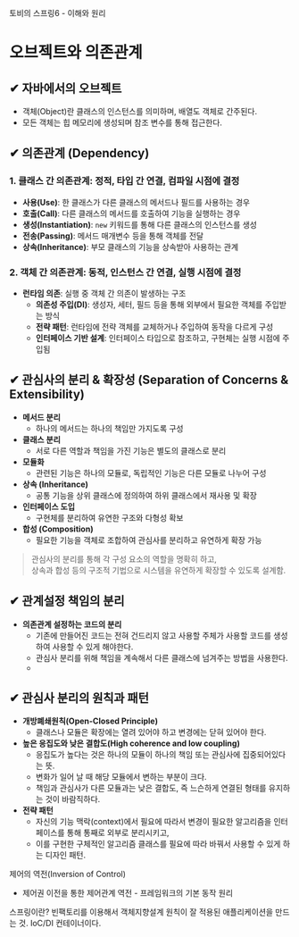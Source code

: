 토비의 스프링6 - 이해와 원리

# 오브젝트와 의존관계

## ✔ 자바에서의 오브젝트
- 객체(Object)란 클래스의 인스턴스를 의미하며, 배열도 객체로 간주된다.
- 모든 객체는 힙 메모리에 생성되며 참조 변수를 통해 접근한다.

## ✔ 의존관계 (Dependency)

### 1. 클래스 간 의존관계: 정적, 타입 간 연결, 컴파일 시점에 결정
- **사용(Use)**: 한 클래스가 다른 클래스의 메서드나 필드를 사용하는 경우
- **호출(Call)**: 다른 클래스의 메서드를 호출하여 기능을 실행하는 경우
- **생성(Instantiation)**: `new` 키워드를 통해 다른 클래스의 인스턴스를 생성
- **전송(Passing)**: 메서드 매개변수 등을 통해 객체를 전달
- **상속(Inheritance)**: 부모 클래스의 기능을 상속받아 사용하는 관계

### 2. 객체 간 의존관계: 동적, 인스턴스 간 연결, 실행 시점에 결정
- **런타임 의존**: 실행 중 객체 간 의존이 발생하는 구조
  - **의존성 주입(DI)**: 생성자, 세터, 필드 등을 통해 외부에서 필요한 객체를 주입받는 방식
  - **전략 패턴**: 런타임에 전략 객체를 교체하거나 주입하여 동작을 다르게 구성
  - **인터페이스 기반 설계**: 인터페이스 타입으로 참조하고, 구현체는 실행 시점에 주입됨

## ✔ 관심사의 분리 & 확장성 (Separation of Concerns & Extensibility)
- **메서드 분리**  
  - 하나의 메서드는 하나의 책임만 가지도록 구성
- **클래스 분리**  
  - 서로 다른 역할과 책임을 가진 기능은 별도의 클래스로 분리
- **모듈화**  
  - 관련된 기능은 하나의 모듈로, 독립적인 기능은 다른 모듈로 나누어 구성
- **상속 (Inheritance)**  
  - 공통 기능을 상위 클래스에 정의하여 하위 클래스에서 재사용 및 확장
- **인터페이스 도입**  
  - 구현체를 분리하여 유연한 구조와 다형성 확보
- **합성 (Composition)**  
  - 필요한 기능을 객체로 조합하여 관심사를 분리하고 유연하게 확장 가능

> 관심사의 분리를 통해 각 구성 요소의 역할을 명확히 하고,  
> 상속과 합성 등의 구조적 기법으로 시스템을 유연하게 확장할 수 있도록 설계함.

## ✔ 관계설정 책임의 분리
- **의존관계 설정하는 코드의 분리**
  - 기존에 만들어진 코드는 전혀 건드리지 않고 사용할 주체가 사용할 코드를 생성하여 사용할 수 있게 해야한다.
  - 관심사 분리를 위해 책임을 계속해서 다른 클래스에 넘겨주는 방법을 사용한다.
  - 
## ✔ 관심사 분리의 원칙과 패턴
- **개방폐쇄원칙(Open-Closed Principle)**
  - 클래스나 모듈은 확장에는 열려 있어야 하고 변경에는 닫혀 있어야 한다.
- **높은 응집도와 낮은 결합도(High coherence and low coupling)**
  - 응집도가 높다는 것은 하나의 모듈이 하나의 책임 또는 관심사에 집중되어있다는 뜻.
  - 변화가 일어 날 때 해당 모듈에서 변하는 부분이 크다.
  - 책임과 관심사가 다른 모듈과는 낮은 결합도, 즉 느슨하게 연결된 형태를 유지하는 것이 바람직하다.
- **전략 패턴**
  - 자신의 기능 맥락(context)에서 필요에 따라서 변경이 필요한 알고리즘을 인터페이스를 통해 통째로 외부로 분리시키고,
  - 이를 구현한 구체적인 알고리즘 클래스를 필요에 따라 바꿔서 사용할 수 있게 하는 디자인 패턴.

제어의 역전(Inversion of Control)
- 제어권 이전을 통한 제어관계 역전 - 프레임워크의 기본 동작 원리

스프링이란? 빈팩토리를 이용해서 객체지향설계 원칙이 잘 적용된 애플리케이션을 만드는 것. IoC/DI 컨테이너이다.
